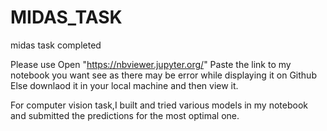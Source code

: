 # MIDAS_TASK
midas task completed

Please use Open "https://nbviewer.jupyter.org/"
Paste the link to my notebook you want see as there may be error while displaying it on Github
Else downlaod it in your local machine and then view it.

For computer vision task,I built and tried various models in my notebook and submitted the predictions for the most optimal one.
